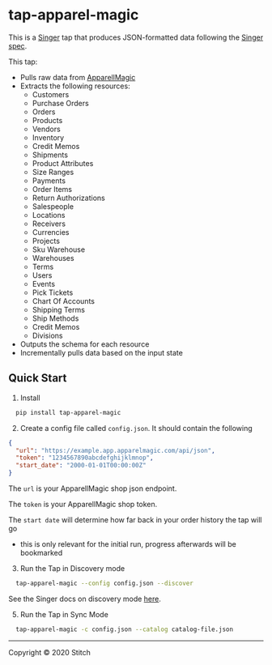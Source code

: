 # tap-apparel-magic

This is a [Singer](https://singer.io) tap that produces JSON-formatted data
following the [Singer
spec](https://github.com/singer-io/getting-started/blob/master/SPEC.md).

This tap:

- Pulls raw data from [ApparellMagic](https://apparelmagic.com)
- Extracts the following resources:
  - Customers
  - Purchase Orders
  - Orders
  - Products
  - Vendors
  - Inventory
  - Credit Memos
  - Shipments
  - Product Attributes
  - Size Ranges
  - Payments
  - Order Items
  - Return Authorizations
  - Salespeople
  - Locations
  - Receivers
  - Currencies
  - Projects
  - Sku Warehouse
  - Warehouses
  - Terms
  - Users
  - Events
  - Pick Tickets
  - Chart Of Accounts
  - Shipping Terms
  - Ship Methods
  - Credit Memos
  - Divisions
- Outputs the schema for each resource
- Incrementally pulls data based on the input state


## Quick Start 

1. Install

```sh
  pip install tap-apparel-magic
```

2. Create a config file called `config.json`. It should contain the following

```json
{
  "url": "https://example.app.apparelmagic.com/api/json",
  "token": "1234567890abcdefghijklmnop",
  "start_date": "2000-01-01T00:00:00Z"
}
```

The `url` is your ApparellMagic shop json endpoint.

The `token` is your ApparellMagic shop token.

The `start date` will determine how far back in your order history the tap will go
- this is only relevant for the initial run, progress afterwards will be bookmarked

3. Run the Tap in Discovery mode

```sh
  tap-apparel-magic --config config.json --discover
```

See the Singer docs on discovery mode [here](https://github.com/singer-io/getting-started/blob/master/docs/DISCOVERY_MODE.md#discovery-mode).

5. Run the Tap in Sync Mode
```sh
  tap-apparel-magic -c config.json --catalog catalog-file.json
```

---

Copyright &copy; 2020 Stitch
